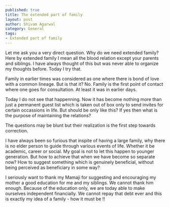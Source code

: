 ```yaml
--- 
published: true
title: The extended part of family
layout: post
author: Shivam Agarwal
category: General
tags: 
- Extended part of family
---
```


Let me ask you a very direct question. Why do we need extended family? Here by extended family I mean all the blood relation except your parents and siblings. I have always thought of this but was never able to organize my thoughts before. Today I try that.


<!-- more -->

Family in earlier times was considered as one where there is bond of love with a common lineage. But is that it? No. Family is the first point of contact where one goes for consultation. At least it was in earlier days. 

Today I do not see that happenning. Now it has become nothing more than just a permanent guest list which is taken out of box only to send invites for certain occassions in life. But should be only like this? If yes then what is the purpose of maintaining the relations?

The questions may be blunt but their realization is the first step towards correction. 

I have always been so furious that inspite of having a large family, why there is no elder person to guide through various events of life. Whether it be academic, career or social. My goal is not to let this happen to younger generation. But how to achieve that when we have become so separate now? How to suggest something which is genuinely beneficial, without being perceived as beneficiary in some way? 

I seriously want to thank my Mamaji for suggesting and encouraging my mother a good education for me and my siblings. We cannot thank him enough. Because of the education only, we are today able to make ourselves independent financially. We cannot repay that debt ever and this is exactly my idea of a family - how it must be !!